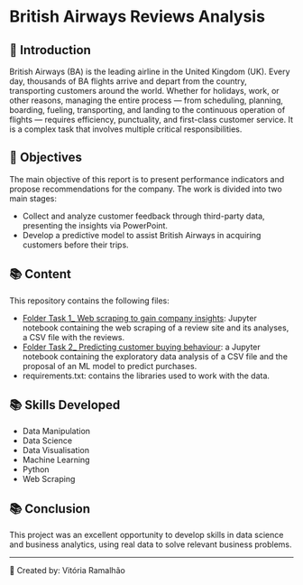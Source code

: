 # British Airways Reviews Analysis

## 📝 Introduction
British Airways (BA) is the leading airline in the United Kingdom (UK). Every day, thousands of BA flights arrive and depart from the country, transporting customers around the world. Whether for holidays, work, or other reasons, managing the entire process — from scheduling, planning, boarding, fueling, transporting, and landing to the continuous operation of flights — requires efficiency, punctuality, and first-class customer service. It is a complex task that involves multiple critical responsibilities.

## 🎯 Objectives
The main objective of this report is to present performance indicators and propose recommendations for the company. The work is divided into two main stages:
- Collect and analyze customer feedback through third-party data, presenting the insights via PowerPoint.
- Develop a predictive model to assist British Airways in acquiring customers before their trips.

## 📚 Content 
This repository contains the following files:
- [Folder Task 1_ Web scraping to gain company insights](https://github.com/sramalhao/DS_customer_behaviour/tree/main/Task%201_%20Web%20scraping%20to%20gain%20company%20insights): Jupyter notebook containing the web scraping of a review site and its analyses, a CSV file with the reviews.
- [Folder Task 2_ Predicting customer buying behaviour](https://github.com/sramalhao/DS_customer_behaviour/tree/main/Task%202_%20Predicting%20customer%20buying%20behaviour): a Jupyter notebook containing the exploratory data analysis of a CSV file and the proposal of an ML model to predict purchases.
- requirements.txt: contains the libraries used to work with the data.

## 📚 Skills Developed
- Data Manipulation
- Data Science
- Data Visualisation
- Machine Learning
- Python
- Web Scraping

## 📚 Conclusion
This project was an excellent opportunity to develop skills in data science and business analytics, using real data to solve relevant business problems.

___

🌟 Created by: Vitória Ramalhão
